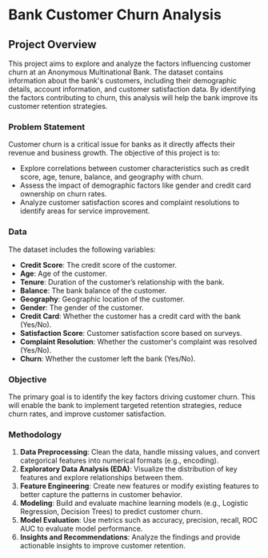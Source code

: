 # Bank Customer Churn Analysis

## Project Overview

This project aims to explore and analyze the factors influencing customer churn at an Anonymous Multinational Bank. The dataset contains information about the bank's customers, including their demographic details, account information, and customer satisfaction data. By identifying the factors contributing to churn, this analysis will help the bank improve its customer retention strategies.

### Problem Statement

Customer churn is a critical issue for banks as it directly affects their revenue and business growth. The objective of this project is to:

- Explore correlations between customer characteristics such as credit score, age, tenure, balance, and geography with churn.
- Assess the impact of demographic factors like gender and credit card ownership on churn rates.
- Analyze customer satisfaction scores and complaint resolutions to identify areas for service improvement.

### Data

The dataset includes the following variables:

- **Credit Score**: The credit score of the customer.
- **Age**: Age of the customer.
- **Tenure**: Duration of the customer’s relationship with the bank.
- **Balance**: The bank balance of the customer.
- **Geography**: Geographic location of the customer.
- **Gender**: The gender of the customer.
- **Credit Card**: Whether the customer has a credit card with the bank (Yes/No).
- **Satisfaction Score**: Customer satisfaction score based on surveys.
- **Complaint Resolution**: Whether the customer's complaint was resolved (Yes/No).
- **Churn**: Whether the customer left the bank (Yes/No).

### Objective

The primary goal is to identify the key factors driving customer churn. This will enable the bank to implement targeted retention strategies, reduce churn rates, and improve customer satisfaction.

### Methodology

1. **Data Preprocessing**: Clean the data, handle missing values, and convert categorical features into numerical formats (e.g., encoding).
2. **Exploratory Data Analysis (EDA)**: Visualize the distribution of key features and explore relationships between them.
3. **Feature Engineering**: Create new features or modify existing features to better capture the patterns in customer behavior.
4. **Modeling**: Build and evaluate machine learning models (e.g., Logistic Regression, Decision Trees) to predict customer churn.
5. **Model Evaluation**: Use metrics such as accuracy, precision, recall, ROC AUC to evaluate model performance.
6. **Insights and Recommendations**: Analyze the findings and provide actionable insights to improve customer retention.

